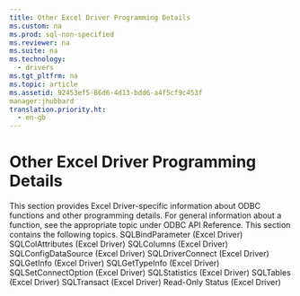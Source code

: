 ```yaml
---
title: Other Excel Driver Programming Details
ms.custom: na
ms.prod: sql-non-specified
ms.reviewer: na
ms.suite: na
ms.technology: 
  - drivers
ms.tgt_pltfrm: na
ms.topic: article
ms.assetid: 92453ef5-86d6-4d13-bdd6-a4f5cf9c453f
manager:jhubbard
translation.priority.ht: 
  - en-gb
---
```

# Other Excel Driver Programming Details
<?xml version="1.0" encoding="utf-8"?>
<developerConceptualDocument xmlns="http://ddue.schemas.microsoft.com/authoring/2003/5" xmlns:xlink="http://www.w3.org/1999/xlink" xmlns:xsi="http://www.w3.org/2001/XMLSchema-instance" xsi:schemaLocation="http://ddue.schemas.microsoft.com/authoring/2003/5 http://dduestorage.blob.core.windows.net/ddueschema/developer.xsd">
  <introduction>
    <alert class="note">
      <para>This section provides Excel Driver-specific information about ODBC functions and other programming details. For general information about a function, see the appropriate topic under <legacyLink xlink:href="b7a49774-f458-44ce-9a04-a0457501405b">ODBC API Reference</legacyLink>.</para>
    </alert>
    <para>This section contains the following topics.  </para>
    <list class="bullet">
      <listItem>
        <para>             <legacyLink xlink:href="40489bc5-3e2a-425e-892d-e0dc037f4d7a">SQLBindParameter (Excel Driver)</legacyLink>           </para>
      </listItem>
      <listItem>
        <para>             <legacyLink xlink:href="7c4833e3-ff0c-4313-9ab8-21379ceab656">SQLColAttributes (Excel Driver)</legacyLink>           </para>
      </listItem>
      <listItem>
        <para>             <legacyLink xlink:href="4bae3fcd-0287-4f79-ad7c-8f7ab2f6f940">SQLColumns (Excel Driver)</legacyLink>           </para>
      </listItem>
      <listItem>
        <para>             <legacyLink xlink:href="885b3bea-f4b6-4902-b994-f78a912b612f">SQLConfigDataSource (Excel Driver)</legacyLink>           </para>
      </listItem>
      <listItem>
        <para>             <legacyLink xlink:href="285cb1ea-f461-4596-97f2-fc57af05dede">SQLDriverConnect (Excel Driver)</legacyLink>           </para>
      </listItem>
      <listItem>
        <para>             <legacyLink xlink:href="fed4aea2-6d3d-4199-a5db-3d033eb63927">SQLGetInfo (Excel Driver)</legacyLink>           </para>
      </listItem>
      <listItem>
        <para>             <legacyLink xlink:href="708845be-e6a1-4677-8113-c52819a43fa4">SQLGetTypeInfo (Excel Driver)</legacyLink>           </para>
      </listItem>
      <listItem>
        <para>             <legacyLink xlink:href="528d21d1-4516-4497-9da4-7b87d77e622a">SQLSetConnectOption (Excel Driver)</legacyLink>           </para>
      </listItem>
      <listItem>
        <para>             <legacyLink xlink:href="02506664-8dcc-4bd0-a8bb-d49fcbdd5722">SQLStatistics (Excel Driver)</legacyLink>           </para>
      </listItem>
      <listItem>
        <para>             <legacyLink xlink:href="9410b686-4b5b-4b51-b5ef-f9d2e7a48faa">SQLTables (Excel Driver)</legacyLink>           </para>
      </listItem>
      <listItem>
        <para>             <legacyLink xlink:href="821b4535-cec3-4e59-b681-87faf9d51575">SQLTransact (Excel Driver)</legacyLink>           </para>
      </listItem>
      <listItem>
        <para>             <legacyLink xlink:href="ef5d773b-4f8f-4005-b985-84b53d8e9f9b">Read-Only Status (Excel Driver)</legacyLink>           </para>
      </listItem>
    </list>
  </introduction>
  <relatedTopics />
</developerConceptualDocument>
